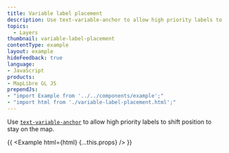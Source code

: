 ```yaml
---
title: Variable label placement
description: Use text-variable-anchor to allow high priority labels to shift position to stay on the map.
topics:
  - Layers
thumbnail: variable-label-placement
contentType: example
layout: example
hideFeedback: true
language:
- JavaScript
products:
- MapLibre GL JS
prependJs:
- "import Example from '../../components/example';"
- "import html from './variable-label-placement.html';"
---
```


Use [`text-variable-anchor`](https://maplibre.org/maplibre-style-spec/layers/#layout-symbol-text-variable-anchor) to allow high priority labels to shift position to stay on the map.

{{ <Example html={html} {...this.props} /> }}
